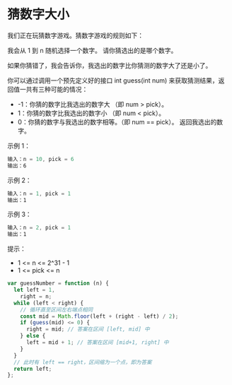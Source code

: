 # 猜数字大小

我们正在玩猜数字游戏。猜数字游戏的规则如下：

我会从 1 到 n 随机选择一个数字。 请你猜选出的是哪个数字。

如果你猜错了，我会告诉你，我选出的数字比你猜测的数字大了还是小了。

你可以通过调用一个预先定义好的接口 int guess(int num) 来获取猜测结果，返回值一共有三种可能的情况：

- -1：你猜的数字比我选出的数字大 （即 num > pick）。
- 1：你猜的数字比我选出的数字小 （即 num < pick）。
- 0：你猜的数字与我选出的数字相等。（即 num == pick）。
返回我选出的数字。

示例 1：

```javascript
输入：n = 10, pick = 6
输出：6
```

示例 2：

```javascript
输入：n = 1, pick = 1
输出：1
```

示例 3：

```javascript
输入：n = 2, pick = 1
输出：1
```

提示：

- 1 <= n <= 2^31 - 1
- 1 <= pick <= n

```javascript
var guessNumber = function (n) {
  let left = 1,
    right = n;
  while (left < right) {
    // 循环直至区间左右端点相同
    const mid = Math.floor(left + (right - left) / 2);
    if (guess(mid) <= 0) {
      right = mid; // 答案在区间 [left, mid] 中
    } else {
      left = mid + 1; // 答案在区间 [mid+1, right] 中
    }
  }
  // 此时有 left == right，区间缩为一个点，即为答案
  return left;
};
```
